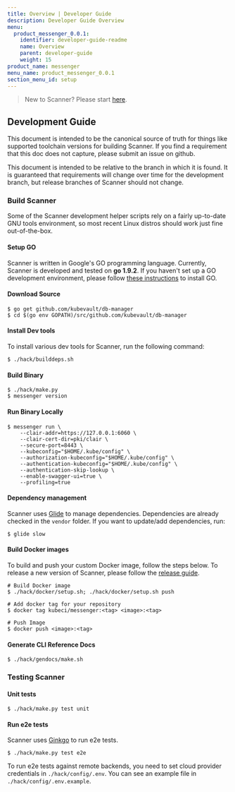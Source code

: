 ```yaml
---
title: Overview | Developer Guide
description: Developer Guide Overview
menu:
  product_messenger_0.0.1:
    identifier: developer-guide-readme
    name: Overview
    parent: developer-guide
    weight: 15
product_name: messenger
menu_name: product_messenger_0.0.1
section_menu_id: setup
---
```


> New to Scanner? Please start [here](/docs/concepts/README.md).

## Development Guide
This document is intended to be the canonical source of truth for things like supported toolchain versions for building Scanner. If you find a requirement that this doc does not capture, please submit an issue on github.

This document is intended to be relative to the branch in which it is found. It is guaranteed that requirements will change over time for the development branch, but release branches of Scanner should not change.

### Build Scanner
Some of the Scanner development helper scripts rely on a fairly up-to-date GNU tools environment, so most recent Linux distros should work just fine out-of-the-box.

#### Setup GO
Scanner is written in Google's GO programming language. Currently, Scanner is developed and tested on **go 1.9.2**. If you haven't set up a GO development environment, please follow [these instructions](https://golang.org/doc/code.html) to install GO.

#### Download Source

```console
$ go get github.com/kubevault/db-manager
$ cd $(go env GOPATH)/src/github.com/kubevault/db-manager
```

#### Install Dev tools
To install various dev tools for Scanner, run the following command:

```console
$ ./hack/builddeps.sh
```

#### Build Binary

```console
$ ./hack/make.py
$ messenger version
```

#### Run Binary Locally

```console
$ messenger run \
    --clair-addr=https://127.0.0.1:6060 \
    --clair-cert-dir=pki/clair \
    --secure-port=8443 \
    --kubeconfig="$HOME/.kube/config" \
    --authorization-kubeconfig="$HOME/.kube/config" \
    --authentication-kubeconfig="$HOME/.kube/config" \
    --authentication-skip-lookup \
    --enable-swagger-ui=true \
    --profiling=true
```

#### Dependency management
Scanner uses [Glide](https://github.com/Masterminds/glide) to manage dependencies. Dependencies are already checked in the `vendor` folder. If you want to update/add dependencies, run:

```console
$ glide slow
```

#### Build Docker images
To build and push your custom Docker image, follow the steps below. To release a new version of Scanner, please follow the [release guide](/docs/setup/developer-guide/release.md).

```console
# Build Docker image
$ ./hack/docker/setup.sh; ./hack/docker/setup.sh push

# Add docker tag for your repository
$ docker tag kubeci/messenger:<tag> <image>:<tag>

# Push Image
$ docker push <image>:<tag>
```

#### Generate CLI Reference Docs

```console
$ ./hack/gendocs/make.sh
```

### Testing Scanner
#### Unit tests

```console
$ ./hack/make.py test unit
```

#### Run e2e tests
Scanner uses [Ginkgo](http://onsi.github.io/ginkgo/) to run e2e tests.

```console
$ ./hack/make.py test e2e
```

To run e2e tests against remote backends, you need to set cloud provider credentials in `./hack/config/.env`. You can see an example file in `./hack/config/.env.example`.
